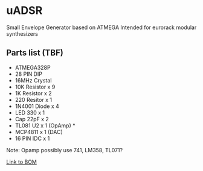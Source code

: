 # uADSR
Small Envelope Generator based on ATMEGA
Intended for eurorack modular synthesizers

## Parts list (TBF)

- ATMEGA328P
- 28 PIN DIP
- 16MHz Crystal
- 10K Resistor x 9
- 1K Resistor x 2
- 220 Resitor x 1
- 1N4001 Diode x 4
- LED 330 x 1
- Cap 22pF x 2
- TL081 U2 x 1 (OpAmp) *
- MCP4811 x 1 (DAC)
- 16 PIN IDC x 1

Note: Opamp possibly use 741, LM358, TL071?

[Link to BOM](https://docs.google.com/spreadsheets/d/1ARuSfgq_MpGuuQYhR71spcWE8PIULeXcGzVRhsJA32I/edit?usp=sharing)
